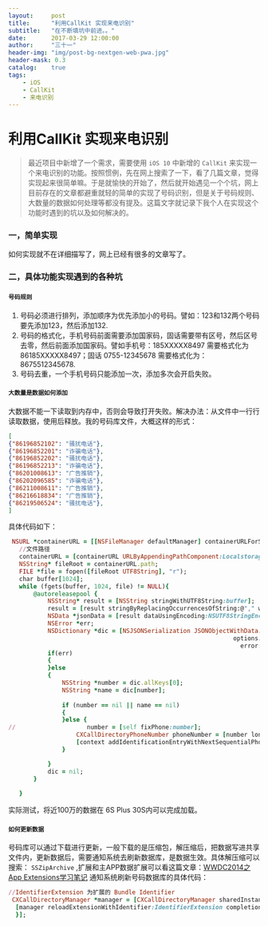 ```yaml
---
layout:     post
title:      "利用CallKit 实现来电识别"
subtitle:   "在不断填坑中前进。。"
date:       2017-03-29 12:00:00
author:     "三十一"
header-img: "img/post-bg-nextgen-web-pwa.jpg"
header-mask: 0.3
catalog:    true
tags:
    - iOS
    - CallKit
    - 来电识别
---
```



# 利用CallKit 实现来电识别

> 最近项目中新增了一个需求，需要使用 `iOS 10` 中新增的 `CallKit` 来实现一个来电识别的功能。按照惯例，先在网上搜索了一下，看了几篇文章，觉得实现起来很简单嘛。于是就愉快的开始了，然后就开始遇见一个个坑，网上目前存在的文章都避重就轻的简单的实现了号码识别，但是关于号码规则、大数量的数据如何处理等都没有提及。这篇文字就记录下我个人在实现这个功能时遇到的坑以及如何解决的。

### 一，简单实现

如何实现就不在详细描写了，网上已经有很多的文章写了。

### 二，具体功能实现遇到的各种坑

#### `号码规则`

 1. 号码必须进行排列，添加顺序为优先添加小的号码。譬如：123和132两个号码要先添加123，然后添加132.
 2. 号码的格式化，手机号码前面需要添加国家码，固话需要带有区号，然后区号去零，然后前面添加国家码。譬如手机号：185XXXXX8497  需要格式化为86185XXXXX8497；固话 0755-12345678 需要格式化为：8675512345678.
 3. 号码去重，一个手机号码只能添加一次，添加多次会开启失败。


 
#### `大数量是数据如何添加`
 大数据不能一下读取到内存中，否则会导致打开失败。解决办法：从文件中一行行读取数据，使用后释放。我的号码库文件，大概这样的形式：
 ```json
 [
 {"86196852102": "骚扰电话"},
 {"86196852201": "诈骗电话"},
 {"86196852202": "骚扰电话"},
 {"86196852213": "诈骗电话"},
 {"86201008613": "广告推销"},
 {"86202096585": "诈骗电话"},
 {"86211008611": "广告推销"},
 {"86216618834": "广告推销"},
 {"86219506524": "骚扰电话"},
 ]
 ```
 具体代码如下：
 
 ```ruby
  NSURL *containerURL = [[NSFileManager defaultManager] containerURLForSecurityApplicationGroupIdentifier:groupIdentifierExtension];
    //文件路径
    containerURL = [containerURL URLByAppendingPathComponent:LocalstorageName];
    NSString* fileRoot = containerURL.path;
    FILE *file = fopen([fileRoot UTF8String], "r");
    char buffer[1024];
    while (fgets(buffer, 1024, file) != NULL){
        @autoreleasepool {
            NSString* result = [NSString stringWithUTF8String:buffer];
            result = [result stringByReplacingOccurrencesOfString:@"," withString:@""];
            NSData *jsonData = [result dataUsingEncoding:NSUTF8StringEncoding];
            NSError *err;
            NSDictionary *dic = [NSJSONSerialization JSONObjectWithData:jsonData
                                                                options:NSJSONReadingAllowFragments
                                                                  error:&err];
            if(err)
            {
            }else
            {
                NSString *number = dic.allKeys[0];
                NSString *name = dic[number];
                
                if (number == nil || name == nil)
                {
                }else {
//                    number = [self fixPhone:number];
                    CXCallDirectoryPhoneNumber phoneNumber = [number longLongValue];
                    [context addIdentificationEntryWithNextSequentialPhoneNumber:phoneNumber label:name];
                }

            }
            dic = nil;
        }
        
    }
 ```
 
 
 实际测试，将近100万的数据在 6S Plus 30S内可以完成加载。
 
#### `如何更新数据`

  号码库可以通过下载进行更新，一般下载的是压缩包，解压缩后，把数据写进共享文件内，更新数据后，需要通知系统去刷新数据库，是数据生效。具体解压缩可以搜索： `SSZipArchive` ,扩展和主APP数据扩展可以看这篇文章：[WWDC2014之App Extensions学习笔记](http://foggry.com/blog/2014/06/23/wwdc2014zhi-app-extensionsxue-xi-bi-ji/) 通知系统刷新号码数据库的具体代码：
  
  ```ruby
  //IdentifierExtension 为扩展的 Bundle Identifier
   CXCallDirectoryManager *manager = [CXCallDirectoryManager sharedInstance];
    [manager reloadExtensionWithIdentifier:IdentifierExtension completionHandler:^(NSError * _Nullable error) {
    }];
  ```






